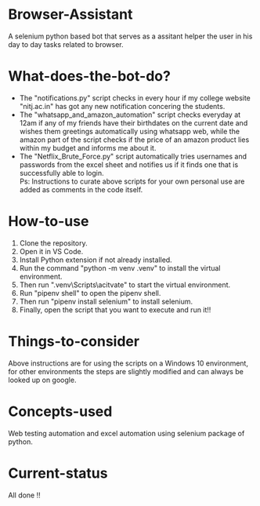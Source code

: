 # Browser-Assistant
A selenium python based bot that serves as a assitant helper the user in his day to day tasks related to browser. 
# What-does-the-bot-do?
- The "notifications.py" script checks in every hour if my college website "nitj.ac.in" has got any new notification concering the students.<br />
- The "whatsapp_and_amazon_automation" script checks everyday at 12am if any of my friends have their birthdates on the current date and wishes them greetings automatically using whatsapp web, while the amazon part of the script checks if the price of an amazon product lies within my budget and informs me about it.<br />
- The "Netflix_Brute_Force.py" script automatically tries usernames and passwords from the excel sheet and notifies us if it finds one that is successfully able to login.<br />
Ps: Instructions to curate above scripts for your own personal use are added as comments in the code itself.
# How-to-use
1. Clone the repository.<br />
2. Open it in VS Code.<br />
3. Install Python extension if not already installed.<br />
4. Run the command "python -m venv .venv" to install the virtual environment.<br />
5. Then run ".venv\Scripts\acitvate" to start the virtual environment.<br />
6. Run "pipenv shell" to open the pipenv shell.<br />
7. Then run "pipenv install selenium" to install selenium.<br />
8. Finally, open the script that you want to execute and run it!!<br />
# Things-to-consider
Above instructions are for using the scripts on a Windows 10 environment, for other environments the steps are slightly modified and can always be looked up on google.<br />
# Concepts-used
Web testing automation and excel automation using selenium package of python.
# Current-status 
All done !!
